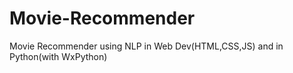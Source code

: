 # Movie-Recommender

Movie Recommender using NLP in Web Dev(HTML,CSS,JS) and in Python(with WxPython)
